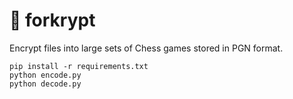 # 🔑 forkrypt

Encrypt files into large sets of Chess games stored in PGN format.<br>

```
pip install -r requirements.txt
python encode.py
python decode.py
```
